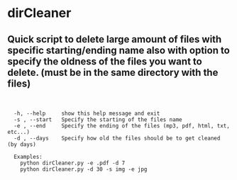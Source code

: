 # dirCleaner
## Quick script to delete large amount of files with specific starting/ending name also with option to specify the oldness of the files you want to delete. (must be in the same directory with the files)
<br/>

```
  -h, --help     show this help message and exit
  -s , --start   Specify the starting of the files name
  -e , --end     Specify the ending of the files (mp3, pdf, html, txt, etc...)
  -d , --days    Specify how old the files should be to get cleaned (by days)
  
  Examples: 
    python dirCleaner.py -e .pdf -d 7
    python dirCleaner.py -d 30 -s img -e jpg
```
